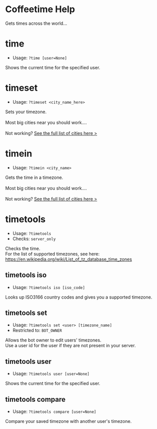 # Coffeetime Help

Gets times across the world...

# time
 - Usage: `?time [user=None] `

Shows the current time for the specified user.

# timeset
 - Usage: `?timeset <city_name_here> `

Sets your timezone.<br/><br/>Most big cities near you should work....<br/><br/>Not working? [See the full list of cities here >](https://en.wikipedia.org/wiki/List_of_tz_database_time_zones#List)

# timein
 - Usage: `?timein <city_name> `

Gets the time in a timezone.<br/><br/>Most big cities near you should work....<br/><br/>Not working? [See the full list of cities here >](https://en.wikipedia.org/wiki/List_of_tz_database_time_zones#List)

# timetools
 - Usage: `?timetools `
 - Checks: `server_only`

Checks the time.<br/>For the list of supported timezones, see here:<br/>https://en.wikipedia.org/wiki/List_of_tz_database_time_zones

## timetools iso
 - Usage: `?timetools iso [iso_code] `

Looks up ISO3166 country codes and gives you a supported timezone.

## timetools set
 - Usage: `?timetools set <user> [timezone_name] `
 - Restricted to: `BOT_OWNER`

Allows the bot owner to edit users' timezones.<br/>Use a user id for the user if they are not present in your server.

## timetools user
 - Usage: `?timetools user [user=None] `

Shows the current time for the specified user.

## timetools compare
 - Usage: `?timetools compare [user=None] `

Compare your saved timezone with another user's timezone.

